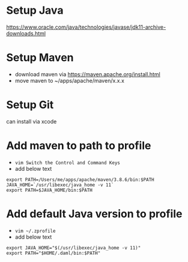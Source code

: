 # Setup Java 
https://www.oracle.com/java/technologies/javase/jdk11-archive-downloads.html

# Setup Maven
- download maven via https://maven.apache.org/install.html
- move maven to ~/apps/apache/maven/x.x.x

# Setup Git
can install via xcode

# Add maven to path to profile

- ```vim Switch the Control and Command Keys```
- add below text
```
export PATH=/Users/me/apps/apache/maven/3.8.6/bin:$PATH
JAVA_HOME=`/usr/libexec/java_home -v 11`
export PATH=$JAVA_HOME/bin:$PATH
```

# Add default Java version to profile
- ```vim ~/.zprofile```
- add below text
```
export JAVA_HOME="$(/usr/libexec/java_home -v 11)"
export PATH="$HOME/.daml/bin:$PATH"
```
